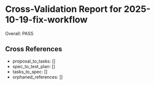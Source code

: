 # Cross-Validation Report for 2025-10-19-fix-workflow

Overall: PASS


## Cross References

- proposal_to_tasks: []
- spec_to_test_plan: []
- tasks_to_spec: []
- orphaned_references: []

